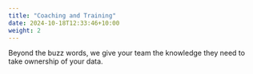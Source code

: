 ```yaml
---
title: "Coaching and Training"
date: 2024-10-18T12:33:46+10:00
weight: 2
---
```


Beyond the buzz words, we give your team the knowledge they need to take ownership of your data.